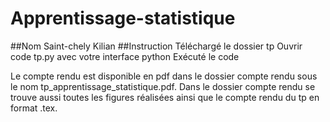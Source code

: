 # Apprentissage-statistique
##Nom
Saint-chely Kilian
##Instruction
Téléchargé le dossier tp
Ouvrir code tp.py avec votre interface python
Exécuté le code

Le compte rendu est disponible en pdf dans le dossier compte rendu sous le nom tp_apprentissage_statistique.pdf. Dans le dossier compte rendu se trouve aussi toutes les figures réalisées ainsi que le compte rendu du tp en format .tex.

